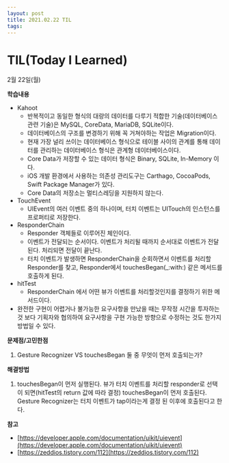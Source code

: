 ```yaml
---
layout: post
title: 2021.02.22 TIL
tags:
---
```

# TIL(Today I Learned)

2월 22일(월)

**학습내용**

- Kahoot
    - 반복적이고 동일한 형식의 대량의 데이터를 다루기 적합한 기술(데이터베이스 관련 기술)은 MySQL, CoreData, MariaDB, SQLite이다.
    - 데이터베이스의 구조를 변경하기 위해 꼭 거쳐야하는 작업은 Migration이다.
    - 현재 가장 널리 쓰이는 데이터베이스 형식으로 테이블 사이의 관계를 통해 데이터를 관리하는 데이터베이스 형식은 관계형 데이터베이스이다.
    - Core Data가 저장할 수 있는 데이터 형식은 Binary, SQLite, In-Memory 이다.
    - iOS 개발 환경에서 사용하는 의존성 관리도구는 Carthago, CocoaPods, Swift Package Manager가 있다.
    - Core Data의 저장소는 멀티스레딩을 지원하지 않는다.
- TouchEvent
    - UIEvent의 여러 이벤트 중의 하나이며, 터치 이벤트는 UITouch의 인스턴스를 프로퍼티로 저장한다.
- ResponderChain
    - Responder 객체들로 이루어진 체인이다.
    - 이벤트가 전달되는 순서이다. 이벤트가 처리될 때까지 순서대로 이벤트가 전달된다. 처리되면 전달이 끝난다.
    - 터치 이벤트가 발생하면 ResponderChain을 순회하면서 이벤트를 처리할 Responder를 찾고, Responder에서 touchesBegan(_:with:) 같은 메서드를 호출하게 된다.
- hitTest
    - ResponderChain 에서 어떤 뷰가 이벤트를 처리할것인지를 결정하기 위한 메서드이다.
- 완전한 구현이 어렵거나 불가능한 요구사항을 만났을 때는 무작정 시간을 투자하는 것 보다 기획자와 협의하여 요구사항을 구현 가능한 방향으로 수정하는 것도 한가지 방법일 수 있다.

**문제점/고민한점**

1. Gesture Recognizer VS touchesBegan 둘 중 무엇이 먼저 호출되는가?

**해결방법**

1. touchesBegan이 먼저 실행된다. 뷰가 터치 이벤트를 처리할 responder로 선택이 되면(hitTest의 return 값에 따라 결정) touchesBegan이 먼저 호출된다. Gesture Recognizer는 터치 이벤트가 tap이라는게 결정 된 이후에 호출된다고 한다.

**참고**

- [https://developer.apple.com/documentation/uikit/uievent](https://developer.apple.com/documentation/uikit/uievent)
- [https://zeddios.tistory.com/112](https://zeddios.tistory.com/112)
